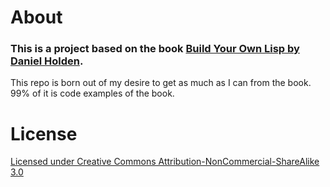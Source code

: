 # About
### This is a project based on the book [Build Your Own Lisp by Daniel Holden](https://github.com/orangeduck/BuildYourOwnLisp).

This repo is born out of my desire to get as much as I can from the book. 99% of it is code examples of the book.

# License
[Licensed under Creative Commons Attribution-NonCommercial-ShareAlike 3.0](http://creativecommons.org/licenses/by-nc-sa/3.0/)
